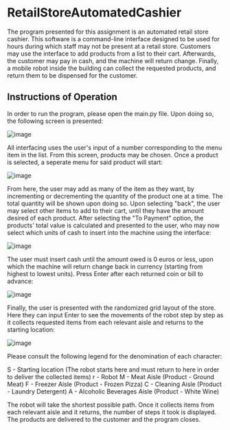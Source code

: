 # RetailStoreAutomatedCashier

The program presented for this assignment is an automated retail store cashier. This software is a command-line interface designed to be used for hours during which staff may not be present at a retail store. Customers may use the interface to add products from a list to their cart. Afterwards, the customer may pay in cash, and the machine will return change. Finally, a mobile robot inside the building can collect the requested products, and return them to be dispensed for the customer.

## Instructions of Operation

In order to run the program, please open the main.py file. Upon doing so, the following screen is presented:

![image](https://github.com/user-attachments/assets/b2d4390e-c60c-49cc-b51a-4c041ccb2a48)

All interfacing uses the user's input of a number corresponding to the menu item in the list.
From this screen, products may be chosen. Once a product is selected, a seperate menu for said product will start:

![image](https://github.com/user-attachments/assets/ecbda89a-acb2-40f4-b94f-a885ce2ba2ed)

From here, the user may add as many of the item as they want, by incrementing or decrementing the quantity of the product one at a time. The total quantity will be shown upon doing so. Upon selecting "back", the user may select other items to add to their cart, until they have the amount desired of each product.
After selecting the "To Payment" option, the products' total value is calculated and presented to the user, who may now select which units of cash to insert into the machine using the interface:

![image](https://github.com/user-attachments/assets/965c3f35-54c6-4ef4-8406-eecefffb7e38)

The user must insert cash until the amount owed is 0 euros or less, upon which the machine will return change back in currency (starting from highest to lowest units). Press Enter after each returned coin or bill to advance:

![image](https://github.com/user-attachments/assets/0623dd45-9484-488d-b44a-e2fe3a6014be)

Finally, the user is presented with the randomized grid layout of the store. Here they can input Enter to see the movements of the robot step by step as it collects requested items from each relevant aisle and returns to the starting location:

![image](https://github.com/user-attachments/assets/2b51858d-3588-4443-8b2c-cc1a8e74170f)

Please consult the following legend for the denomination of each character:

S - Starting location (The robot starts here and must return to here in order to deliver the collected items)
r - Robot
M - Meat Aisle (Product - Ground Meat)
F - Freezer Aisle (Product - Frozen Pizza)
C - Cleaning Aisle (Product - Laundry Detergent)
A - Alcoholic Beverages Aisle (Product - White Wine)

The robot will take the shortest possible path. 
Once it collects items from each relevant aisle and it returns, the number of steps it took is displayed. The products are delivered to the customer and the program closes.

